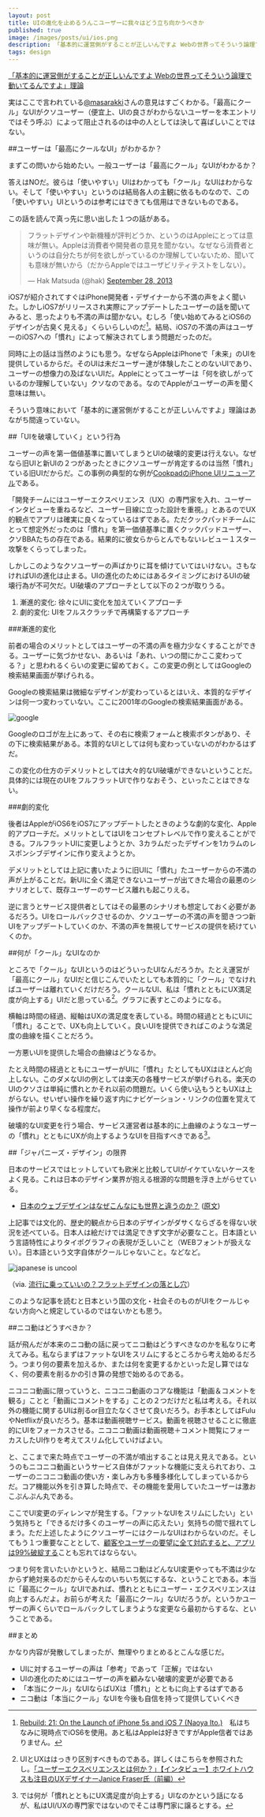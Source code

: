 ```yaml
---
layout: post
title: UIの進化を止めるうんこユーザーに我々はどう立ち向かうべきか
published: true
image: /images/posts/ui/ios.png
description: 「基本的に運営側がすることが正しいんですよ Webの世界ってそういう論理で動いてるんですよ」理論実はここで言われている@masarakkiさんの意見はすごくわかる。「最高にクール」なUIがクソユーザー（便宜上、UIの良さがわからないユーザーを本エントリではそう呼ぶ）によって阻止されるのは中の人としては決して喜ばしいことではない。
tags: design
---
```


<script type="text/javascript" src="//cdnjs.cloudflare.com/ajax/libs/Chart.js/0.2.0/Chart.min.js"></script>

[「基本的に運営側がすることが正しいんですよ Webの世界ってそういう論理で動いてるんですよ」理論](http://togetter.com/li/590729)

実はここで言われている[@masarakki](https://twitter.com/masarakki)さんの意見はすごくわかる。「最高にクール」なUIがクソユーザー（便宜上、UIの良さがわからないユーザーを本エントリではそう呼ぶ）によって阻止されるのは中の人としては決して喜ばしいことではない。

##ユーザーは「最高にクールなUI」がわかるか？

まずこの問いから始めたい。一般ユーザーは「最高にクール」なUIがわかるか？

答えはNOだ。彼らは「使いやすい」UIはわかっても「クール」なUIはわからない。そして「使いやすい」というのは結局各人の主観に依るものなので、この「使いやすい」UIというのは参考にはできても信用はできないものである。

この話を読んで真っ先に思い出した１つの話がある。

<blockquote class="twitter-tweet"><p>フラットデザインや新機種が評判どうか、というのはAppleにとっては意味が無い。Appleは消費者や開発者の意見を聞かない。なぜなら消費者というのは自分たちが何を欲しがっているのか理解していないため、聞いても意味が無いから（だからAppleではユーザビリティテストをしない）。</p>&mdash; Hak Matsuda (@hak) <a href="https://twitter.com/hak/statuses/383983878186094592">September 28, 2013</a></blockquote>
<script async src="//platform.twitter.com/widgets.js" charset="utf-8"></script>

iOS7が紹介されてすぐはiPhone開発者・デザイナーから不満の声をよく聞いた。しかしiOS7がリリースされ実際にアップデートしたユーザーの話を聞いてみると、思ったよりも不満の声は聞かない。むしろ「使い始めてみるとiOS6のデザインが古臭く見える」くらいらしいのだ[^ios7]。結局、iOS7の不満の声はユーザーのiOS7への「慣れ」によって解決されてしまう問題だったのだ。

同時に上の話は当然のようにも思う。なぜならAppleはiPhoneで「未来」のUIを提供しているからだ。そのUIは未だユーザー達が体験したことのないUIであり、ユーザーの想像力の及ばないUIだ。Appleにとってユーザーは「何を欲しがっているのか理解していない」クソなのである。なのでAppleがユーザーの声を聞く意味は無い。

そういう意味において「基本的に運営側がすることが正しいんですよ」理論はあながち間違っていない。

##「UIを破壊していく」という行為

ユーザーの声を第一価値基準に置いてしまうとUIの破壊的変更は行えない。なぜなら旧UIと新UIの２つがあったときにクソユーザーが肯定するのは当然「慣れ」ている旧UIだからだ。この事例の典型的な例が[CookpadのiPhone UIリニューアル](http://www.itmedia.co.jp/news/articles/1304/02/news033.html)である。

「開発チームにはユーザーエクスペリエンス（UX）の専門家を入れ、ユーザーインタビューを重ねるなど、ユーザー目線に立った設計を重視。」とあるのでUX的観点でアプリは確実に良くなっているはずである。ただクックパッドチームにとって想定外だったのは「慣れ」を第一価値基準に置くクックパッドユーザー、クソBBAたちの存在である。結果的に彼女らからとんでもないレビュー１スター攻撃をくらってしまった。

しかしこのようなクソユーザーの声ばかりに耳を傾けていてはいけない。さもなければUIの進化は止まる。UIの進化のためにはあるタイミングにおけるUIの破壊行為が不可欠だ。UI破壊のアプローチとして以下の２つが取りうる。

1. 漸進的変化: 徐々にUIに変化を加えていくアプローチ
2. 劇的変化: UIをフルスクラッチで再構築するアプローチ

###漸進的変化

前者の場合のメリットとしてはユーザーの不満の声を極力少なくすることができる。ユーザーに気づかせない、あるいは「あれ、いつの間にかここ変わってる？」と思われるくらいの変更に留めておく。この変更の例としてはGoogleの検索結果画面が挙げられる。

Googleの検索結果は微細なデザインが変わっているとはいえ、本質的なデザインは何一つ変わっていない。ここに2001年のGoogleの検索結果画面がある。

![google](/images/posts/ui/google.png)

Googleのロゴが左上にあって、その右に検索フォームと検索ボタンがあり、その下に検索結果がある。本質的なUIとしては何も変わっていないのがわかるはずだ。

この変化の仕方のデメリットとしては大々的なUI破壊ができないということだ。具体的には現在のUIをフルフラットUIで作りなおそう、といったことはできない。

###劇的変化

後者はAppleがiOS6をiOS7にアップデートしたときのような劇的な変化、Apple的アプローチだ。メリットとしてはUIをコンセプトレベルで作り変えることができる。フルフラットUIに変更しようとか、3カラムだったデザインを1カラムのレスポンシブデザインに作り変えようとか。

デメリットとしては上記に書いたように旧UIに「慣れ」たユーザーからの不満の声が上がることだ。新UIに全く満足できないユーザーが出てきた場合の最悪のシナリオとして、既存ユーザーのサービス離れも起こりえる。

逆に言うとサービス提供者としてはその最悪のシナリオも想定しておく必要があるだろう。UIをロールバックさせるのか、クソユーザーの不満の声を聞きつつ新UIをアップデートしていくのか、不満の声を無視してサービスの提供を続けていくのか。

##何が「クール」なUIなのか

ところで「クール」なUIというのはどういったUIなんだろうか。たとえ運営が「最高にクール」なUIだと信じこんでいたとしても本質的に「クール」でなければユーザーは離れていくだけだろう。クールなUI、私は「慣れとともにUX満足度が向上する」UIだと思っている[^ui]。グラフに表すとこのようになる。

<canvas id="myChart1" width="300" height="200"></canvas>

<script type="text/javascript">
(function(){
var ctx = document.getElementById("myChart1").getContext("2d");
var data = {
  labels : ["時間の経過", ""],
  datasets : [
    {
      fillColor : "rgba(106,178,202,0.5)",
      strokeColor : "rgba(150,150,150,1)",
      pointColor : "rgba(150,150,150,1)",
      pointStrokeColor : "#fff",
      data : [20,100]
    }
  ]
};
var options = {
  scaleOverride : true,
  scaleSteps : 10,
  scaleStepWidth : 10,
  scaleStartValue : 0
};
new Chart(ctx).Line(data,options);
})();
</script>

横軸は時間の経過、縦軸はUXの満足度を表している。時間の経過とともにUIに「慣れ」ることで、UXも向上していく。良いUIを提供できればこのような満足度の曲線を描くことだろう。

一方悪いUIを提供した場合の曲線はどうなるか。

<canvas id="myChart2" width="300" height="200"></canvas>

<script type="text/javascript">
(function(){
var ctx = document.getElementById("myChart2").getContext("2d");
var data = {
  labels : ["時間の経過", ""],
  datasets : [
    {
      fillColor : "rgba(106,178,202,0.5)",
      strokeColor : "rgba(150,150,150,1)",
      pointColor : "rgba(150,150,150,1)",
      pointStrokeColor : "#fff",
      data : [20,40]
    }
  ]
};
var options = {
  scaleOverride : true,
  scaleSteps : 10,
  scaleStepWidth : 10,
  scaleStartValue : 0
};
new Chart(ctx).Line(data,options);
})();
</script>

たとえ時間の経過とともにユーザーがUIに「慣れ」たとしてもUXはほとんど向上しない。このダメなUIの例としては楽天の各種サービスが挙げられる。楽天のUIのクソさは単純に慣れとかそれ以前の問題だ。いくら使い込もうともUXは上がらない。せいぜい操作を繰り返す内にナビゲーション・リンクの位置を覚えて操作が前より早くなる程度だ。

破壊的なUI変更を行う場合、サービス運営者は基本的に上曲線のようなユーザーの「慣れ」とともにUXが向上するようなUIを目指すべきである[^nice-ui]。

##「ジャパニーズ・デザイン」の限界

日本のサービスではヒットしていても欧米と比較してUIがイケていないケースをよく見る。これは日本のデザイン業界が抱える根源的な問題を浮き上がらせている。

- [日本のウェブデザインはなぜこんなにも世界と違うのか？](http://thebridge.jp/2013/11/why-japanese-web-design-is-so-different) ([原文](http://randomwire.com/why-japanese-web-design-is-so-different/))

上記事では文化的、歴史的観点から日本のデザインがダサくならざるを得ない状況を述べている。日本人は絵だけでは満足できず文字が必要なこと。日本語という言語特性によりタイポグラフィの表現が乏しいこと（WEBフォントが扱えない）。日本語という文字自体がクールじゃないこと。などなど。

![japanese is uncool](/images/posts/ui/japanese.png)

（via. [流行に乗っていいの？フラットデザインの落とし穴](http://www.slideshare.net/yuudaitachibana/creators-meetup-8)）

このような記事を読むと日本という国の文化・社会そのものがUIをクールじゃない方向へと規定しているのではないかとも思う。

##ニコ動はどうすべきか？

話が飛んだが本来のニコ動の話に戻ってニコ動はどうすべきなのかを私なりに考えてみる。私ならまずはファットなUIをスリムにするところから考え始めるだろう。つまり何の要素を加えるか、または何を変更するかといった足し算ではなく、何の要素を削るかの引き算の発想で始めるのである。

ニコニコ動画に限っていうと、ニコニコ動画のコアな機能は「動画＆コメントを観る」ことと「動画にコメントをする」ことの２つだけだと私は考える。それ以外の機能に関するUIは削るor目立たなくさせて良いだろう。お手本としてはFuluやNetflixが良いだろう。基本は動画視聴サービス。動画を視聴させることに徹底的にUIをフォーカスさせる。ニコニコ動画は動画視聴＋コメント閲覧にフォーカスしたUI作りを考えてスリム化していけばよい。

と、ここまで来た時点でユーザーの不満が噴出することは見え見えである。というのもニコニコ動画というサービス自体がファットな機能に支えられており、ユーザーのニコニコ動画の使い方・楽しみ方も多種多様化してしまっているからだ。コア機能以外を引き算した時点で、その機能を愛用していたユーザーは激おこぷんぷん丸である。

ここでUI変更のディレンマが発生する。「ファットなUIをスリムにしたい」という気持ちと「できるだけ多くのユーザーの声に応えたい」気持ちの間で揺れてしまう。ただ上述したようにクソユーザーにはクールなUIはわからないのだ。そしてもう１つ重要なこととして、[顧客やユーザーの要望に全て対応すると、アプリは99%破綻する](http://fladdict.net/blog/2013/08/client-user-request.html)ことも忘れてはならない。

つまり何を言いたいかというと、結局ニコ動はどんなUI変更やっても不満は少なからず絶対来るのだからそんなのいちいち気にするな、ということである。本当に「最高にクール」なUIであれば、慣れとともにユーザー・エクスペリエンスは向上するんだよ。お前らが考えた「最高にクール」なUIだろうが。というかユーザーの声くらいでロールバックしてしまうような変更なら最初からするな、ということである。

##まとめ

かなり内容が発散してしまったが、無理やりまとめるとこんな感じだ。

* UIに対するユーザーの声は「参考」であって「正解」ではない
* UIの進化のためにはユーザーの声を顧みない破壊的変更が必要である
* 「本当にクール」なUIならばUXは「慣れ」とともに向上するはずである
* ニコ動は「本当にクール」なUIを今後も自信を持って提供していくべき

[^ios7]: [Rebuild: 21: On the Launch of iPhone 5s and iOS 7 (Naoya Ito.)](http://rebuild.fm/21/)　私はちなみに現時点でiOS6を使用。あと私はAppleは好きですがApple信者ではありません。
[^ui]: UIとUXははっきり区別すべきものである。詳しくはこちらを参照されたし。[「ユーザーエクスペリエンスとは何か？」【インタビュー】ホワイトハウスも注目のUXデザイナーJanice Fraser氏（前編）](http://blog.btrax.com/jp/2012/09/10/what_is_ux/)
[^nice-ui]: では何が「慣れとともにUX満足度が向上する」UIなのかという話になるが、私はUI/UXの専門家ではないのでそこは専門家に譲るとする。
